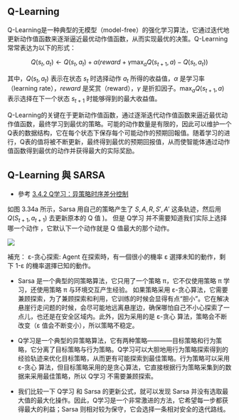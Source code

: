 ## Q-Learning

Q-Learning是一种典型的无模型（model-free）的强化学习算法，它通过迭代地更新动作值函数来逐渐逼近最优动作值函数，从而实现最优的决策。Q-Learning常常表达为以下的形式：

$$Q(s_t, a_t)←Q(s_t, a_t)+\alpha(reward+\gamma \max_{a} Q(s_{t+1},a)-Q(s_t,a_t))$$

其中，$Q(s_t,a_t)$ 表示在状态 $s_t$ 时选择动作 $a_t$ 所得的收益值，$\alpha$ 是学习率（learning rate），$reward$ 是奖赏（reward），$\gamma$ 是折扣因子。$\max_{a}Q(s_{t+1},a)$ 表示选择在下一个状态 $s_{t+1}$ 时能够得到的最大收益值。

Q-Learning的关键在于更新动作值函数，通过逐渐迭代动作值函数来逼近最优动作值函数，最终学习到最优的策略。可能的动作数量是有限的，因此可以维护一个Q表的数据结构，它在每个状态下保存每个可能动作的预期回報值。随着学习的进行，Q表的值将被不断更新，最终得到最优的预期回报值，从而使智能体通过动作值函数得到最优的动作并获得最大的实际奖励。


## Q-Learning 與 SARSA

* 參考 [3.4.2 Q学习：异策略时序差分控制](https://datawhalechina.github.io/easy-rl/#/chapter3/chapter3?id=_342-q%e5%ad%a6%e4%b9%a0%ef%bc%9a%e5%bc%82%e7%ad%96%e7%95%a5%e6%97%b6%e5%ba%8f%e5%b7%ae%e5%88%86%e6%8e%a7%e5%88%b6)

如图 3.34a 所示，Sarsa 用自己的策略产生了 $S,A,R,S',A'$ 这条轨迹，然后用 $Q(S_{t+1}, a_{t+1})$ 去更新原本的 Q 值 
 )。 但是 Q学习 并不需要知道我们实际上选择哪一个动作 ，它默认下一个动作就是 Q 值最大的那个动作。

![](https://datawhalechina.github.io/easy-rl/img/ch3/3.18.png)

補充： ε-贪心探索: Agent 在探索時，有一個很小的機率 ε 選擇未知的動作，剩下 1-ε 的機率選擇已知的動作。


* Sarsa 是一个典型的同策略算法，它只用了一个策略
π，它不仅使用策略 π 学习，还使用策略 π 与环境交互产生经验。 如果策略采用 ε-贪心算法，它需要兼顾探索，为了兼顾探索和利用，它训练的时候会显得有点“胆小”。它在解决悬崖行走问题的时候，会尽可能地远离悬崖边，确保哪怕自己不小心探索了一点儿，也还是在安全区域内。此外，因为采用的是 ε-贪心 算法，策略会不断改变（ε 值会不断变小），所以策略不稳定。

* Q学习是一个典型的异策略算法，它有两种策略————目标策略和行为策略，它分离了目标策略与行为策略。Q学习可以大胆地用行为策略探索得到的经验轨迹来优化目标策略，从而更有可能探索到最佳策略。行为策略可以采用 ε-贪心 算法，但目标策略采用的是贪心算法，它直接根据行为策略采集到的数据来采用最佳策略，所以 Q学习 不需要兼顾探索。

* 我们比较一下 Q学习 和 Sarsa 的更新公式，就可以发现 Sarsa 并没有选取最大值的最大化操作。因此，Q学习是一个非常激进的方法，它希望每一步都获得最大的利益；Sarsa 则相对较为保守，它会选择一条相对安全的迭代路线。
